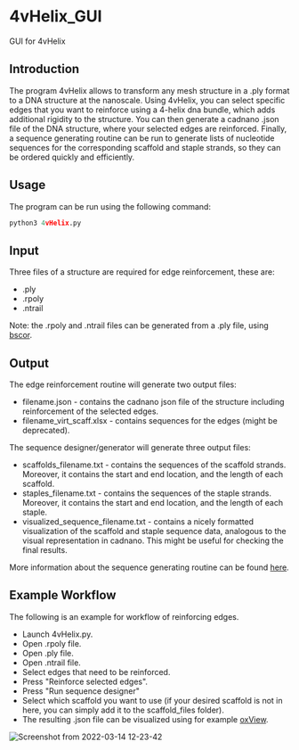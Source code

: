 # 4vHelix_GUI
GUI for 4vHelix

## Introduction
The program 4vHelix allows to transform any mesh structure in a .ply format to a DNA structure at the nanoscale. Using 4vHelix, you can select specific edges that you want to reinforce using a 4-helix dna bundle, which adds additional rigidity to the structure. You can then generate a cadnano .json file of the DNA structure, where your selected edges are reinforced. Finally, a sequence generating routine can be run to generate lists of nucleotide sequences for the corresponding scaffold and staple strands, so they can be ordered quickly and efficiently. 

## Usage
The program can be run using the following command:

```python
python3 4vHelix.py
```
## Input
Three files of a structure are required for edge reinforcement, these are:
- .ply
- .rpoly
- .ntrail

Note: the .rpoly and .ntrail files can be generated from a .ply file, using [bscor](https://github.com/mohamma1/bscor).

## Output
The edge reinforcement routine will generate two output files:
- filename.json - contains the cadnano json file of the structure including reinforcement of the selected edges.
- filename_virt_scaff.xlsx - contains sequences for the edges (might be deprecated).

The sequence designer/generator will generate three output files:
- scaffolds_filename.txt - contains the sequences of the scaffold strands. Moreover, it contains the start and end location, and the length of each scaffold.
- staples_filename.txt - contains the sequences of the staple strands. Moreover, it contains the start and end location, and the length of each staple.
- visualized_sequence_filename.txt - contains a nicely formatted visualization of the scaffold and staple sequence data, analogous to the visual representation in cadnano. This might be useful for checking the final results.

More information about the sequence generating routine can be found [here](https://github.com/ItsTheSebbe/SequenceDesigner).
  
## Example Workflow
The following is an example for workflow of reinforcing edges.
- Launch 4vHelix.py.
- Open .rpoly file.
- Open .ply file.
- Open .ntrail file.
- Select edges that need to be reinforced.
- Press "Reinforce selected edges".
- Press "Run sequence designer"
- Select which scaffold you want to use (if your desired scaffold is not in here, you can simply add it to the scaffold_files folder).
- The resulting .json file can be visualized using for example [oxView](https://sulcgroup.github.io/oxdna-viewer/).
  
![Screenshot from 2022-03-14 12-23-42](https://user-images.githubusercontent.com/28595211/158162789-7e09d253-d2cb-4f33-b7b9-7173e6946193.png)
